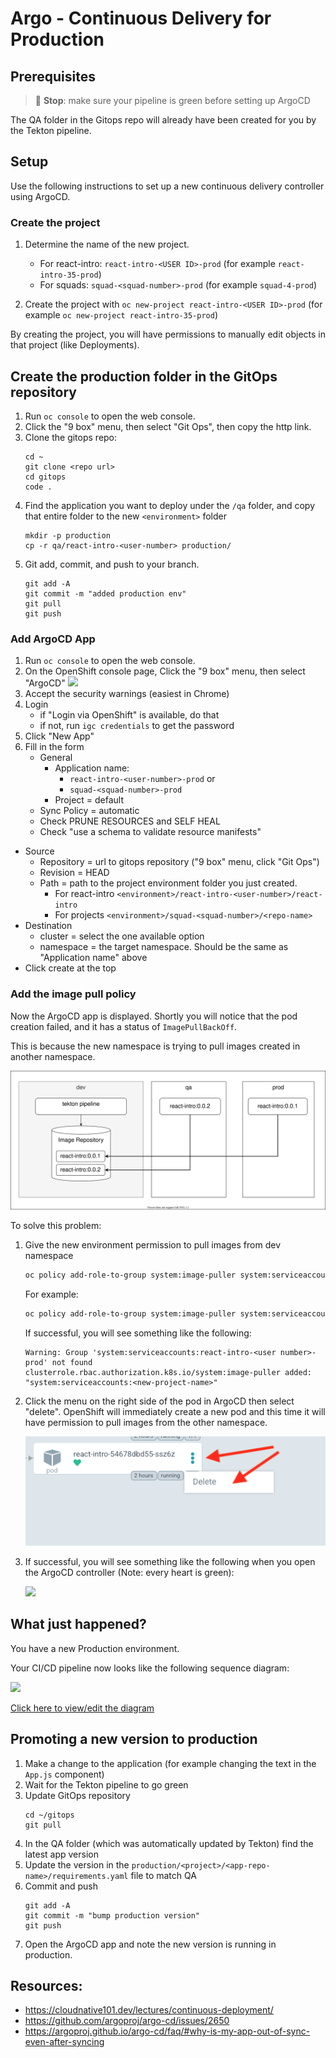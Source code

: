 # Argo - Continuous Delivery for Production

## Prerequisites

> 🛑 **Stop**: make sure your pipeline is green before setting up ArgoCD

The QA folder in the Gitops repo will already have been created for you by the Tekton pipeline.

## Setup

Use the following instructions to set up a new continuous delivery controller using ArgoCD.

### Create the project

1. Determine the name of the new project.

   - For react-intro: `react-intro-<USER ID>-prod` (for example `react-intro-35-prod`)
   - For squads: `squad-<squad-number>-prod` (for example `squad-4-prod`)

1. Create the project with `oc new-project react-intro-<USER ID>-prod` (for example `oc new-project react-intro-35-prod`)

By creating the project, you will have permissions to manually edit objects in that project (like Deployments).

## Create the production folder in the GitOps repository

1. Run `oc console` to open the web console.
1. Click the "9 box" menu, then select "Git Ops", then copy the http link.
1. Clone the gitops repo:
   ```
   cd ~
   git clone <repo url>
   cd gitops
   code .
   ```
1. Find the application you want to deploy under the `/qa` folder, and copy that entire folder to the new `<environment>` folder
   ```
   mkdir -p production
   cp -r qa/react-intro-<user-number> production/
   ```
1. Git add, commit, and push to your branch.
   ```
   git add -A
   git commit -m "added production env"
   git pull
   git push
   ```

### Add ArgoCD App

1. Run `oc console` to open the web console.
1. On the OpenShift console page, Click the "9 box" menu, then select "ArgoCD"
   ![](img/argo-menu.png)
1. Accept the security warnings (easiest in Chrome)
1. Login
   - if "Login via OpenShift" is available, do that
   - if not, run `igc credentials` to get the password
1. Click "New App"
1. Fill in the form
   - General
     - Application name:
       - `react-intro-<user-number>-prod` or
       - `squad-<squad-number>-prod`
     - Project = default
   - Sync Policy = automatic
   - Check PRUNE RESOURCES and SELF HEAL
   - Check "use a schema to validate resource manifests"

- Source
  - Repository = url to gitops repository ("9 box" menu, click "Git Ops")
  - Revision = HEAD
  - Path = path to the project environment folder you just created.
    - For react-intro `<environment>/react-intro-<user-number>/react-intro`
    - For projects `<environment>/squad-<squad-number>/<repo-name>`
- Destination
  - cluster = select the one available option
  - namespace = the target namespace. Should be the same as "Application name" above
- Click create at the top

### Add the image pull policy

Now the ArgoCD app is displayed. Shortly you will notice that the pod creation failed, and it has a status of `ImagePullBackOff`.

This is because the new namespace is trying to pull images created in another namespace.

![](./img/argo-policy.drawio.svg)

To solve this problem:

1. Give the new environment permission to pull images from dev namespace

   ```bash
   oc policy add-role-to-group system:image-puller system:serviceaccounts:<new-project-name> -n <dev-project-name>
   ```

   For example:

   ```bash
   oc policy add-role-to-group system:image-puller system:serviceaccounts:react-intro-<user number>-prod -n react-intro-<user number>-dev
   ```

   If successful, you will see something like the following:

   ```
   Warning: Group 'system:serviceaccounts:react-intro-<user number>-prod' not found
   clusterrole.rbac.authorization.k8s.io/system:image-puller added: "system:serviceaccounts:<new-project-name>"
   ```

1. Click the menu on the right side of the pod in ArgoCD then select "delete". OpenShift will immediately create a new pod and this time it will have permission to pull images from the other namespace.

   ![](./img/argo-delete-pod.png)

1. If successful, you will see something like the following when you open the ArgoCD controller (Note: every heart is green):

   ![](img/argo-success.png)

## What just happened?

You have a new Production environment.

Your CI/CD pipeline now looks like the following sequence diagram:

![](https://www.websequencediagrams.com/cgi-bin/cdraw?lz=dGl0bGUgQ29udGludW91cyBJbnRlZ3JhdGlvbgoKcGFydGljaXBhbnQgRGV2ZWxvcGVyAAkNQ29kZSBSZXBvAB8NVGVrdG9uADINR2l0T3BzABkSQXJnAC4OSzhzIFFBAAIRUHJvZAoKAHwJLT4AcQk6IGdpdCBwdXNoCgCBBQktPgB9Bjogd2ViaG9vawoAgQ0GLT4AfQs6IHVwZGF0ZSBRQSBmb2xkZXIKQXJnbwAVD3N5bmMAEQcAgRUGAAwHCm9wdCBVADsGUHJvZHVjAIIvBQCBFwsAVxRwcm9kIHZlcnNpb24ASyNQcm9kAHwHZW5kCg&s=default)

[Click here to view/edit the diagram](https://www.websequencediagrams.com/?lz=dGl0bGUgQ29udGludW91cyBJbnRlZ3JhdGlvbgoKcGFydGljaXBhbnQgRGV2ZWxvcGVyAAkNQ29kZSBSZXBvAB8NVGVrdG9uADINR2l0T3BzABkSQXJnAC4OSzhzIFFBAAIRUHJvZAoKAHwJLT4AcQk6IGdpdCBwdXNoCgCBBQktPgB9Bjogd2ViaG9vawoAgQ0GLT4AfQs6IHVwZGF0ZSBRQSBmb2xkZXIKQXJnbwAVD3N5bmMAEQcAgRUGAAwHCm9wdCBVADsGUHJvZHVjAIIvBQCBFwsAVxRwcm9kIHZlcnNpb24ASyNQcm9kAHwHZW5kCg&s=default)

## Promoting a new version to production

1. Make a change to the application (for example changing the text in the `App.js` component)
1. Wait for the Tekton pipeline to go green
1. Update GitOps repository
   ```
   cd ~/gitops
   git pull
   ```
1. In the QA folder (which was automatically updated by Tekton) find the latest app version
1. Update the version in the `production/<project>/<app-repo-name>/requirements.yaml` file to match QA
1. Commit and push
   ```
   git add -A
   git commit -m "bump production version"
   git push
   ```
1. Open the ArgoCD app and note the new version is running in production.

## Resources:

- https://cloudnative101.dev/lectures/continuous-deployment/
- https://github.com/argoproj/argo-cd/issues/2650
- https://argoproj.github.io/argo-cd/faq/#why-is-my-app-out-of-sync-even-after-syncing
